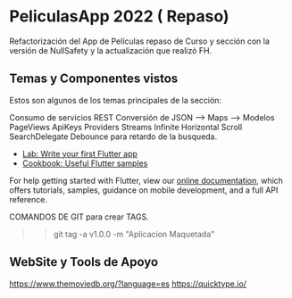 # PeliculasApp 2022 ( Repaso)

Refactorización del App de Películas repaso de Curso y sección con la versión de NullSafety y la actualización que realizó FH.

## Temas y Componentes vistos

Estos son algunos de los temas principales de la sección:

Consumo de servicios REST
Conversión de JSON --> Maps --> Modelos
PageViews
ApiKeys
Providers
Streams
Infinite Horizontal Scroll
SearchDelegate
Debounce para retardo de la busqueda.

- [Lab: Write your first Flutter app](https://flutter.dev/docs/get-started/codelab)
- [Cookbook: Useful Flutter samples](https://flutter.dev/docs/cookbook)

For help getting started with Flutter, view our
[online documentation](https://flutter.dev/docs), which offers tutorials,
samples, guidance on mobile development, and a full API reference.


COMANDOS DE GIT para crear TAGS.
>> git tag -a v1.0.0 -m "Aplicacion Maquetada"

## WebSite y Tools de Apoyo 
https://www.themoviedb.org/?language=es
https://quicktype.io/